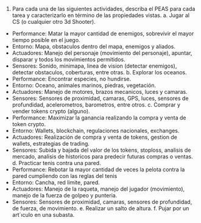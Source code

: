1. Para cada una de las siguientes actividades, describa el PEAS para cada tarea y caracterizarlo
en término de las propiedades vistas.
a. Jugar al CS (o cualquier otro 3d Shooter).
- Performance: Matar la mayor cantidad de enemigos, sobrevivir el mayor tiempo posible en el juego.
- Entorno: Mapa, obstaculos dentro del mapa, enemigos y aliados.
- Actuadores: Manejo del personaje (movimiento del personaje), apuntar, disparar y todos los movimientos permitidos.
- Sensores: Sonido, minimapa, linea de vision (detectar enemigos), detectar obstaculos, coberturas, entre otras.
b. Explorar los oceanos.
- Performance: Encontrar especies, no hundirse.
- Entorno: Oceano, animales marinos, piedras, vegetación.
- Actuadores: Manejo de motores, brazos mecanicos, luces y camaras.
- Sensores: Sensores de proximidad, camaras, GPS, luces, sensores de profundidad, acelerometros, barometros, entre otros.
c. Comprar y vender tokens crypto (alguno).
- Performance: Maximizar la ganancia realizando la compra y venta de token crypto.
- Entorno: Wallets, blockchain, regulaciones nacionales, exchanges.
- Actuadores: Realización de compra y venta de tokens, gestion de wallets, estrategias de trading.
- Sensores: Subida y bajada del valor de los tokens, stoploss, analisis de mercado, analisis de historicos para predecir futuras compras o ventas. 
d. Practicar tenis contra una pared.
- Performance: Rebotar la mayor cantidad de veces la pelota contra la pared cumpliendo con las reglas del tenis
- Entorno: Cancha, red limite, pared.
- Actuadores: Manejo de la raqueta, manejo del jugador (movimiento), manejo de la fuerza de golpeo y punteria.
- Sensores: Sensores de proximidad, camaras, sensores de profundidad, de fuerza, de movimiento.
e. Realizar un salto de altura.
f. Pujar por un art´ıculo en una subasta.
